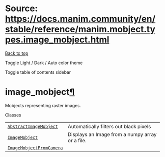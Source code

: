 # Source: https://docs.manim.community/en/stable/reference/manim.mobject.types.image_mobject.html

[Back to top](#)

Toggle Light / Dark / Auto color theme

Toggle table of contents sidebar

image\_mobject[¶](#module-manim.mobject.types.image_mobject "Link to this heading")
===================================================================================

Mobjects representing raster images.

Classes

|  |  |
| --- | --- |
| [`AbstractImageMobject`](manim.mobject.types.image_mobject.AbstractImageMobject.html#manim.mobject.types.image_mobject.AbstractImageMobject "manim.mobject.types.image_mobject.AbstractImageMobject") | Automatically filters out black pixels |
| [`ImageMobject`](manim.mobject.types.image_mobject.ImageMobject.html#manim.mobject.types.image_mobject.ImageMobject "manim.mobject.types.image_mobject.ImageMobject") | Displays an Image from a numpy array or a file. |
| [`ImageMobjectFromCamera`](manim.mobject.types.image_mobject.ImageMobjectFromCamera.html#manim.mobject.types.image_mobject.ImageMobjectFromCamera "manim.mobject.types.image_mobject.ImageMobjectFromCamera") |  |